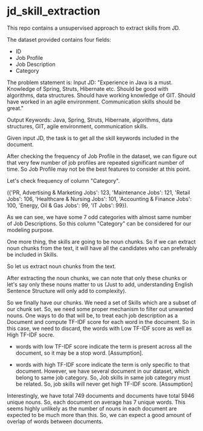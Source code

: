 # jd_skill_extraction
This repo contains a unsupervised approach to extract skills from JD.


The dataset provided contains four fields:  
* ID
* Job Profile
* Job Description 
* Category

The problem statement is:
Input JD: "Experience in Java is a must. Knowledge of Spring, Struts, Hibernate etc. Should be good with algorithms, data structures. Should have working knowledge of GIT. Should have worked in an agile environment. Communication skills should be great."  

Output Keywords: Java, Spring, Struts, Hibernate, algorithms, data structures, GIT, agile environment, communication skills.  

Given input JD, the task is to get all the skill keywords included in the document.

After checking the frequency of Job Profile in the dataset, we can figure out that very few number of job profiles are repeated significant number of time. So Job Profile may not be the best features to consider at this point.

Let's check frequency of column "Category".  

({'PR, Advertising & Marketing Jobs': 123, 'Maintenance Jobs': 121, 'Retail Jobs': 106, 'Healthcare & Nursing Jobs': 101, 'Accounting & Finance Jobs': 100, 'Energy, Oil & Gas Jobs': 99, 'IT Jobs': 99}). 

As we can see, we have some 7 odd categories with almost same number of Job Descriptions. So this column "Category" can be considered for our modeling purpose.  

One more thing, the skills are going to be noun chunks. So if we can extract noun chunks from the text, it will have all the candidates who can preferably be included in Skills.  

So let us extract noun chunks from the text.  

After extracting the noun chunks, we can note that only these chunks or let's say only these nouns matter to us (Just to add, understanding English Sentence Structure will only add to complexity).  

So we finally have our chunks. We need a set of Skills which are a subset of our chunk set. So, we need some proper mechanism to filter out unwanted nouns. One ways to do that will be, to treat each job description as a Document and compute TF-IDF score for each word in the document. So in this case, we need to discard, the words with Low TF-IDF score as well as High TF-IDF socre.  
* words with low TF-IDF score indicate the term is present across all the document, so it may be a stop word. [Assumption]. 

* words with high TF-IDF score indicate the term is only specific to that document. However, we have several document in our dataset, which belong to same job category. So, Job skills in same job category must be related. So, job skills will never get high TF-IDF score. [Assumption]  

Interestingly, we have total 749 documents and documents have total 5946 unique nouns. So, each document on average has 7 unique words. This seems highly unlikely as the number of nouns in each document are expected to be much more than this. So, we can expect a good amount of overlap of words between documents.  

